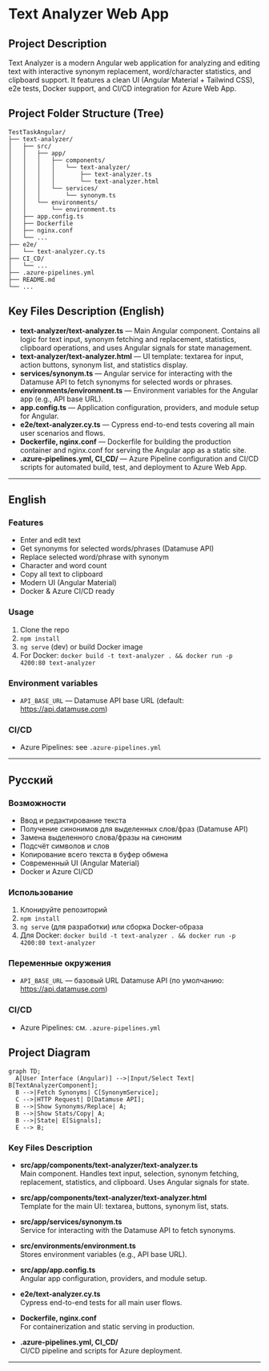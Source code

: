 # Text Analyzer Web App

## Project Description

Text Analyzer is a modern Angular web application for analyzing and editing text with interactive synonym replacement, word/character statistics, and clipboard support. It features a clean UI (Angular Material + Tailwind CSS), e2e tests, Docker support, and CI/CD integration for Azure Web App.

## Project Folder Structure (Tree)

```
TestTaskAngular/
├── text-analyzer/
│   ├── src/
│   │   ├── app/
│   │   │   ├── components/
│   │   │   │   └── text-analyzer/
│   │   │   │       ├── text-analyzer.ts
│   │   │   │       └── text-analyzer.html
│   │   │   └── services/
│   │   │       └── synonym.ts
│   │   └── environments/
│   │       └── environment.ts
│   ├── app.config.ts
│   ├── Dockerfile
│   ├── nginx.conf
│   └── ...
├── e2e/
│   └── text-analyzer.cy.ts
├── CI_CD/
│   └── ...
├── .azure-pipelines.yml
├── README.md
└── ...
```

## Key Files Description (English)

- **text-analyzer/text-analyzer.ts** — Main Angular component. Contains all logic for text input, synonym fetching and replacement, statistics, clipboard operations, and uses Angular signals for state management.
- **text-analyzer/text-analyzer.html** — UI template: textarea for input, action buttons, synonym list, and statistics display.
- **services/synonym.ts** — Angular service for interacting with the Datamuse API to fetch synonyms for selected words or phrases.
- **environments/environment.ts** — Environment variables for the Angular app (e.g., API base URL).
- **app.config.ts** — Application configuration, providers, and module setup for Angular.
- **e2e/text-analyzer.cy.ts** — Cypress end-to-end tests covering all main user scenarios and flows.
- **Dockerfile, nginx.conf** — Dockerfile for building the production container and nginx.conf for serving the Angular app as a static site.
- **.azure-pipelines.yml, CI_CD/** — Azure Pipeline configuration and CI/CD scripts for automated build, test, and deployment to Azure Web App.

---

## English

### Features
- Enter and edit text
- Get synonyms for selected words/phrases (Datamuse API)
- Replace selected word/phrase with synonym
- Character and word count
- Copy all text to clipboard
- Modern UI (Angular Material)
- Docker & Azure CI/CD ready

### Usage
1. Clone the repo
2. `npm install`
3. `ng serve` (dev) or build Docker image
4. For Docker: `docker build -t text-analyzer . && docker run -p 4200:80 text-analyzer`

### Environment variables
- `API_BASE_URL` — Datamuse API base URL (default: https://api.datamuse.com)

### CI/CD
- Azure Pipelines: see `.azure-pipelines.yml`

---

## Русский

### Возможности
- Ввод и редактирование текста
- Получение синонимов для выделенных слов/фраз (Datamuse API)
- Замена выделенного слова/фразы на синоним
- Подсчёт символов и слов
- Копирование всего текста в буфер обмена
- Современный UI (Angular Material)
- Docker и Azure CI/CD

### Использование
1. Клонируйте репозиторий
2. `npm install`
3. `ng serve` (для разработки) или сборка Docker-образа
4. Для Docker: `docker build -t text-analyzer . && docker run -p 4200:80 text-analyzer`

### Переменные окружения
- `API_BASE_URL` — базовый URL Datamuse API (по умолчанию: https://api.datamuse.com)

### CI/CD
- Azure Pipelines: см. `.azure-pipelines.yml` 

## Project Diagram

```mermaid
graph TD;
  A[User Interface (Angular)] -->|Input/Select Text| B[TextAnalyzerComponent];
  B -->|Fetch Synonyms| C[SynonymService];
  C -->|HTTP Request| D[Datamuse API];
  B -->|Show Synonyms/Replace| A;
  B -->|Show Stats/Copy| A;
  B -->|State| E[Signals];
  E --> B;
```

### Key Files Description

- **src/app/components/text-analyzer/text-analyzer.ts**  
  Main component. Handles text input, selection, synonym fetching, replacement, statistics, and clipboard. Uses Angular signals for state.

- **src/app/components/text-analyzer/text-analyzer.html**  
  Template for the main UI: textarea, buttons, synonym list, stats.

- **src/app/services/synonym.ts**  
  Service for interacting with the Datamuse API to fetch synonyms.

- **src/environments/environment.ts**  
  Stores environment variables (e.g., API base URL).

- **src/app/app.config.ts**  
  Angular app configuration, providers, and module setup.

- **e2e/text-analyzer.cy.ts**  
  Cypress end-to-end tests for all main user flows.

- **Dockerfile, nginx.conf**  
  For containerization and static serving in production.

- **.azure-pipelines.yml, CI_CD/**  
  CI/CD pipeline and scripts for Azure deployment.

--- 